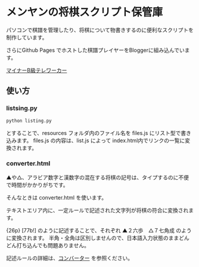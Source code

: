 # メンヤンの将棋スクリプト保管庫

パソコンで棋譜を管理したり、将棋について物書きするのに便利なスクリプトを制作しています。

さらにGithub Pages でホストした棋譜プレイヤーをBloggerに組み込んでいます。

[マイナーB級テレワーカー](https://sheepy-farm.blogspot.com/)

## 使い方

### listsing.py

```py
python listing.py
```

とすることで、resources フォルダ内のファイル名を files.js にリスト型で書き込みます。
files.js の内容は、list.js によって index.html内でリンクの一覧に変換されます。

### converter.html

▲や△、アラビア数字と漢数字の混在する将棋の記号は、タイプするのに不便で時間がかかりがちです。

そんなときは converter.html を使います。

テキストエリア内に、一定ルールで記述された文字列が将棋の符合に変換されます。

{26p} \[77b!\] のように記述することで、それぞれ ▲２六歩　△７七角成 のように変換されます。
半角・全角は区別しませんので、日本語入力状態のままどんどん打ち込んでも問題ありません。

記述ルールの詳細は、[コンバーター](https://cpkobo.github.io/shogi-frame/converter.html) を参照ください。

